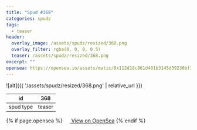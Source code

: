 ```yaml
---
title: "Spud #368"
categories: spudz
tags:
  - teaser
header:
  overlay_image: /assets/spudz/resized/368.png
  overlay_filter: rgba(0, 0, 0, 0.5)
  teaser: /assets/spudz/resized/368.png
excerpt: ""
opensea: https://opensea.io/assets/matic/0x112d18c861d401b3145d39236bf149f01e18beed/368
---
```

![alt]({{ '/assets/spudz/resized/368.png' | relative_url }})

| id | 368 |
|-|-|
| spud type | teaser |

{% if page.opensea %}
<a href="{{page.opensea}}" class="btn btn--info" onclick="window.open(this.href, '_blank'); return false;"><img src="/assets/images/opensea.svg" width="16px"><span>  View on OpenSea</span></a>
{% endif %}
